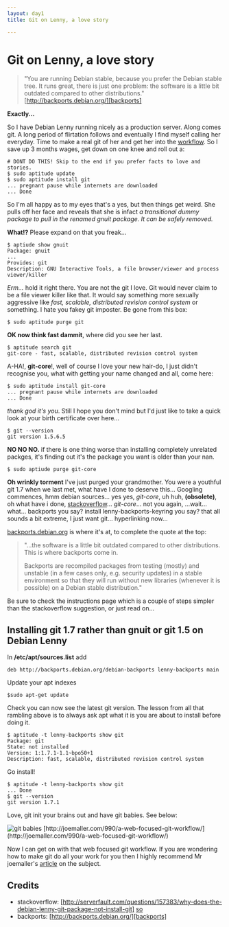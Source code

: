 ```yaml
---
layout: day1
title: Git on Lenny, a love story

---
```



Git on Lenny, a love story
==========================

> "You are running Debian stable, because you prefer the Debian stable tree. 
> It runs great, there is just one problem: the software is a little bit outdated compared to other distributions."
[http://backports.debian.org/][backports]

**Exactly...**

So I have Debian Lenny running nicely as a production server. Along comes git. A long period of flirtation follows and eventually I find myself calling her everyday. Time to make a real git of her and get her into the [workflow]. So I save up 3 months wages, get down on one knee and roll out a:

	# DONT DO THIS! Skip to the end if you prefer facts to love and stories.
	$ sudo aptitude update
	$ sudo aptitude install git
	... pregnant pause while internets are downloaded
	... Done

So I'm all happy as to my eyes that's a yes, but then things get weird. She pulls off her face and reveals that she is infact *a transitional dummy package to pull in the renamed gnuit package. It can be safely removed.*

**What!?** Please expand on that you freak...
	
	$ aptiude show gnuit
	Package: gnuit
	...
	Provides: git
	Description: GNU Interactive Tools, a file browser/viewer and process viewer/killer

*Erm...* hold it right there. You are not the git I love. Git would never claim to be a file viewer killer like that. It would say something more sexually aggressive like *fast, scalable, distributed revision control system* or something. I hate you fakey git imposter. Be gone from this box:

	$ sudo aptitude purge git

**OK now think fast dammit**, where did you see her last.

	$ aptitude search git
	git-core - fast, scalable, distributed revision control system

A-HA!, **git-core**!, well of course I love your new hair-do, I just didn't recognise you, what with getting your name changed and all, come here:

	$ sudo aptitude install git-core
	... pregnant pause while internets are downloaded
	... Done

*thank god it's you*. Still I hope you don't mind but I'd just like to take a quick look at your birth certificate over here...

	$ git --version
	git version 1.5.6.5
	
**NO NO NO.** if there is one thing worse than installing completely unrelated packges, it's finding out it's the package you want is older than your nan.

	$ sudo aptiude purge git-core	

**Oh wrinkly torment** I've just purged your grandmother. You were a youthful git 1.7 when we last met, what have I done to deserve this... Googling commences, hmm debian sources... yes yes, *git-core*, uh huh, **(obsolete)**, oh what have i done, [stackoverflow][so]... *git-core*... not you again, ...wait... what... backports you say? install lenny-backports-keyring you say? that all sounds a bit extreme, I just want git... hyperlinking now...

[backports.debian.org][backports] is where it's at, to complete the quote at the top:

> "...the software is a little bit outdated compared to other distributions. This is where backports come in.
> 
> Backports are recompiled packages from testing (mostly) and unstable (in a few cases only, e.g. security updates) in a stable environment so that they will run without new libraries (whenever it is possible) on a Debian stable distribution."


Be sure to check the instructions page which is a couple of steps simpler than the stackoverflow suggestion, or just read on...

Installing git 1.7 rather than gnuit or git 1.5 on Debian Lenny
---------------------------------------------------------------
	
In **/etc/apt/sources.list** add
	
	deb http://backports.debian.org/debian-backports lenny-backports main

Update your apt indexes
	
	$sudo apt-get update

Check you can now see the latest git version. The lesson from all that rambling above is to always ask apt what it is you are about to install before doing it.

	$ aptitude -t lenny-backports show git
	Package: git
	State: not installed
	Version: 1:1.7.1-1.1~bpo50+1
	Description: fast, scalable, distributed revision control system
	
Go install!
	
	$ aptitude -t lenny-backports show git
	... Done
	$ git --version
	git version 1.7.1

Love, git init your brains out and have git babies. See below:

<img src="http://joemaller.com/wordpress/wp-content/uploads/2008/11/hub-prime2.jpg" title="git babies" />
[http://joemaller.com/990/a-web-focused-git-workflow/](http://joemaller.com/990/a-web-focused-git-workflow/)

Now I can get on with that web focused git workflow. If you are wondering how to make git do all your work for you then I  highly recommend Mr joemaller's [article][workflow] on the subject.

Credits
-------
* stackoverflow: [http://serverfault.com/questions/157383/why-does-the-debian-lenny-git-package-not-install-git] [so]
* backports: [http://backports.debian.org/][backports]

[so]: http://serverfault.com/questions/157383/why-does-the-debian-lenny-git-package-not-install-git "Well serverfault actually, but it's all the same to me thanks"
[backports]: http://backports.debian.org/
[workflow]: http://joemaller.com/990/a-web-focused-git-workflow/	



